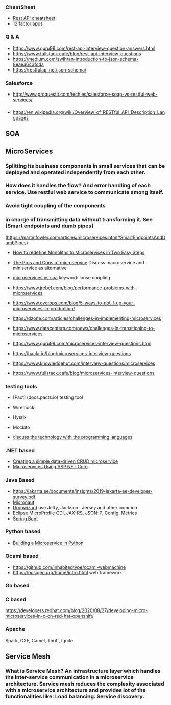  
 ### CheatSheet
 
 * [Rest API cheatsheet](https://github.com/patricksavalle/rest-api-cheatsheet)
 * [12 factor apps](https://12factor.net/)
 
 
 ### Q & A
* https://www.guru99.com/rest-api-interview-question-answers.html
* https://www.fullstack.cafe/blog/rest-api-interview-questions
* https://medium.com/swlh/an-introduction-to-json-schema-8eaea643fcda
* https://restfulapi.net/json-schema/

### Salesforce
* http://www.proquestit.com/techies/salesforce-soap-vs-restful-web-services/

### 
* https://en.wikipedia.org/wiki/Overview_of_RESTful_API_Description_Languages


## SOA


## MicroServices 
### Splitting its business components in small services that can be deployed and operated independently from each other.  
### How does it handles the flow? And error handling of each service.  Use restful web service to communicate among itself. 
### Avoid tight coupling of the components
### in charge of transmitting data without transforming it. See [Smart endpoints and dumb pipes]
(https://martinfowler.com/articles/microservices.html#SmartEndpointsAndDumbPipes)
 
* [How to redefine Monoliths to Microservices in Two Easy Steps](https://blog.aspiresys.com/software-product-engineering/monoliths-to-microservices-two-easy-steps/)
* [The Pros and Cons of microservice](https://www.devopsdigest.com/the-pros-and-cons-of-microservices)  Discuss macroservice and miniservice as alternative
* [microservices vs soa](https://www.jrebel.com/blog/microservices-vs-soa) keyword: loose coupling


* https://www.jrebel.com/blog/performance-problems-with-microservices
* https://www.overops.com/blog/5-ways-to-not-f-up-your-microservices-in-production/
* https://dzone.com/articles/challenges-in-implementing-microservices
* https://www.datacenters.com/news/challenges-in-transitioning-to-microservices

* https://www.guru99.com/microservices-interview-questions.html
* https://hackr.io/blog/microservices-interview-questions
* https://www.knowledgehut.com/interview-questions/microservices
* https://www.fullstack.cafe/blog/microservices-interview-questions

### testing tools
* [Pact] (docs.pacts.io) testing tool
* Wiremock
* Hysrix 
* Mockito


* [discuss the technology with the programming languages](https://www.clariontech.com/blog/5-best-technologies-to-build-microservices-architecture) 

### .NET based
* [Creating a simple data-driven CRUD microservice](https://docs.microsoft.com/en-us/dotnet/architecture/microservices/multi-container-microservice-net-applications/data-driven-crud-microservice)
* [Microservices Using ASP.NET Core
](https://www.c-sharpcorner.com/article/microservice-using-asp-net-core/)

### Java Based
* https://jakarta.ee/documents/insights/2019-jakarta-ee-developer-survey.pdf
* [Micronaut](https://docs.micronaut.io/latest/guide/index.html)  
* [Dropwizard](https://www.dropwizard.io/en/stable/getting-started.html) use Jetty, Jackson , Jersey and other common 
* [Eclipse MicroProfile](https://wiki.eclipse.org/MicroProfile/Implementation) CDI, JAX-RS, JSON-P, Config, Metrics
* [Spring Boot ]() 

### Python based 
* [Building a Microservice in Python](https://sonusharma-mnnit.medium.com/building-a-microservice-in-python-ff009da83dac)

### Ocaml based
* https://github.com/inhabitedtype/ocaml-webmachine
* https://ocsigen.org/home/intro.html  web framework

### Go based

### C based
https://developers.redhat.com/blog/2020/08/27/developing-micro-microservices-in-c-on-red-hat-openshift/


### Apache
Spark, CXF, Camel, Thrift, Ignite

## Service Mesh
### What is Service Mesh?  An infrastructure layer which handles the inter-service communication in a microservice architecture. Service mesh reduces the complexity associated with a microservice architecture and provides lot of the functionalities like: Load balancing. Service discovery.

 
